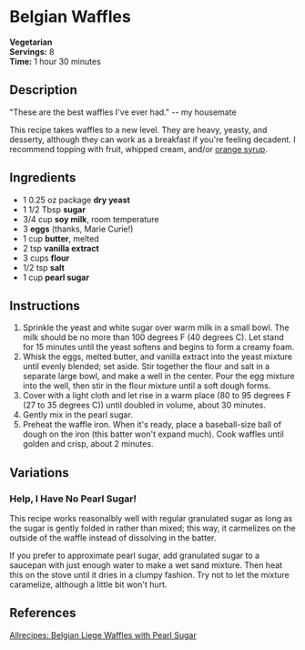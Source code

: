 # Belgian Waffles

**Vegetarian**  
**Servings:** 8  
**Time:** 1 hour 30 minutes

## Description

"These are the best waffles I've ever had." -- my housemate

This recipe takes waffles to a new level. They are heavy, yeasty, and desserty, although they can work as a breakfast if you're feeling decadent. I recommend topping with fruit, whipped cream, and/or [orange syrup](Chocolate-Covered%20Candied%20Orange%20Peel.md).

## Ingredients

- 1 0.25 oz package **dry yeast**
- 1 1/2 Tbsp **sugar**
- 3/4 cup **soy milk**, room temperature
- 3 **eggs** (thanks, Marie Curie!)
- 1 cup **butter**, melted
- 2 tsp **vanilla extract**
- 3 cups **flour**
- 1/2 tsp **salt**
- 1 cup **pearl sugar**

## Instructions

1. Sprinkle the yeast and white sugar over warm milk in a small bowl. The milk should be no more than 100 degrees F (40 degrees C). Let stand for 15 minutes until the yeast softens and begins to form a creamy foam.
2. Whisk the eggs, melted butter, and vanilla extract into the yeast mixture until evenly blended; set aside. Stir together the flour and salt in a separate large bowl, and make a well in the center. Pour the egg mixture into the well, then stir in the flour mixture until a soft dough forms.
3. Cover with a light cloth and let rise in a warm place (80 to 95 degrees F (27 to 35 degrees C)) until doubled in volume, about 30 minutes.
4. Gently mix in the pearl sugar.
5. Preheat the waffle iron. When it's ready, place a baseball-size ball of dough on the iron (this batter won't expand much). Cook waffles until golden and crisp, about 2 minutes.

## Variations

### Help, I Have No Pearl Sugar!

This recipe works reasonalbly well with regular granulated sugar as long as the sugar is gently folded in rather than mixed; this way, it carmelizes on the outside of the waffle instead of dissolving in the batter.

If you prefer to approximate pearl sugar, add granulated sugar to a saucepan with just enough water to make a wet sand mixture. Then heat this on the stove until it dries in a clumpy fashion. Try not to let the mixture caramelize, although a little bit won't hurt.

## References

[Allrecipes: Belgian Liege Waffles with Pearl Sugar](https://www.allrecipes.com/recipe/213251/liege-belgian-waffles-with-pearl-sugar)